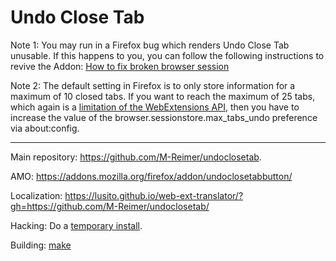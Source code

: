 Undo Close Tab
==============

Note 1: You may run in a Firefox bug which renders Undo Close Tab unusable. If this happens to you, you can follow the following instructions to revive the Addon:
[How to fix broken browser session](https://github.com/M-Reimer/undoclosetab/wiki/How-to-fix-broken-browser-session)

Note 2: The default setting in Firefox is to only store information for a maximum of 10 closed tabs. If you want to reach the maximum of 25 tabs, which again is a [limitation of the WebExtensions API](https://developer.mozilla.org/docs/Mozilla/Add-ons/WebExtensions/API/sessions/MAX_SESSION_RESULTS), then you have to increase the value of the browser.sessionstore.max_tabs_undo preference via about:config.

---

Main repository: https://github.com/M-Reimer/undoclosetab.

AMO: https://addons.mozilla.org/firefox/addon/undoclosetabbutton/

Localization: https://lusito.github.io/web-ext-translator/?gh=https://github.com/M-Reimer/undoclosetab/

Hacking: Do a [temporary install](https://developer.mozilla.org/Add-ons/WebExtensions/Temporary_Installation_in_Firefox).

Building: [make](https://www.gnu.org/software/make/)
